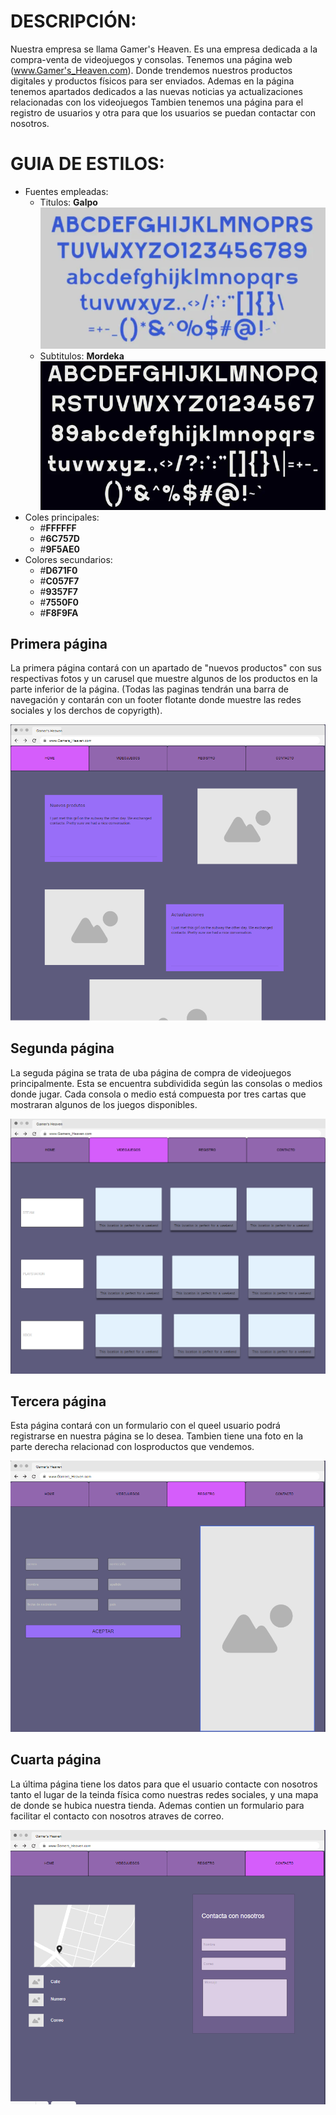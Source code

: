 # DESCRIPCIÓN:
Nuestra empresa se llama Gamer's Heaven. Es una empresa dedicada a la compra-venta de videojuegos y consolas. Tenemos una página web (www.Gamer's_Heaven.com).
Donde trendemos nuestros productos digitales y productos físicos para ser enviados. Ademas en la página tenemos apartados dedicados a las nuevas noticias ya actualizaciones relacionadas con los videojuegos
Tambien tenemos una página para el registro de usuarios y otra para que los usuarios se puedan contactar con nosotros.

# GUIA DE ESTILOS:
- Fuentes empleadas:
  - Titulos: **Galpo**
    ![EstiloGalpo](./assets/Bocetos/Galpo.png)
  - Subtitulos: **Mordeka**
     ![EstiloGalpo](./assets/Bocetos/Mordeka.png)
- Coles principales:
  - #**FFFFFF**
  - #**6C757D**
  - #**9F5AE0**
- Colores secundarios:
  - #**D671F0**
  - #**C057F7**
  - #**9357F7**
  - #**7550F0**
  - #**F8F9FA**
  
## Primera página
La primera página contará con un apartado de "nuevos productos" con sus respectivas fotos y un carusel que muestre algunos de los productos en la parte inferior de la página. (Todas las paginas tendrán una barra de navegación y contarán con un footer flotante donde muestre las redes sociales y los derchos de copyrigth).

![Primera página](./assets/Bocetos/Pagina%20cap%201.png)

## Segunda página
La seguda página se trata de uba página de compra de videojuegos principalmente. Esta se encuentra subdividida según las consolas o medios donde jugar. Cada consola o medio está compuesta por tres cartas que mostraran algunos de los juegos disponibles.

![Segunda página](./assets/Bocetos/Pagina%20cap%202.png)

## Tercera página
Esta página contará con un formulario con el queel usuario podrá registrarse en nuestra página se lo desea. Tambien tiene una foto en la parte derecha relacionad con losproductos que vendemos.

![Tercera página](./assets/Bocetos/Pagina%20cap%203.png)

##  Cuarta página
La última página tiene los datos para que el usuario contacte con nosotros tanto el lugar de la teinda física como nuestras redes sociales, y una mapa de donde se hubica nuestra tienda.
Ademas contien un formulario para facilitar el contacto con nosotros atraves de correo.

![Cuarta página](./assets/Bocetos/Pagina%20cap%204.png)




